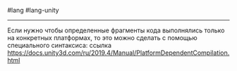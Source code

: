 #lang #lang-unity

---
Если нужно чтобы определенные фрагменты кода выполнялись только на конкретных платформах, то это можно сделать с помощью специального синтаксиса: 
ссылка https://docs.unity3d.com/ru/2019.4/Manual/PlatformDependentCompilation.html